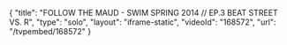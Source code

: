 {
    "title": "FOLLOW THE MAUD - SWIM SPRING 2014 \/\/ EP.3 BEAT STREET VS. R",
    "type": "solo",
    "layout": "iframe-static",
    "videoId": "168572",
    "url": "\/tvpembed\/168572"
}